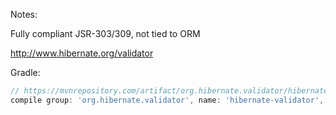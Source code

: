 Notes:

Fully compliant JSR-303/309, not tied to ORM

http://www.hibernate.org/validator

Gradle:

```groovy
// https://mvnrepository.com/artifact/org.hibernate.validator/hibernate-validator
compile group: 'org.hibernate.validator', name: 'hibernate-validator', version: '6.0.14.Final'
```


